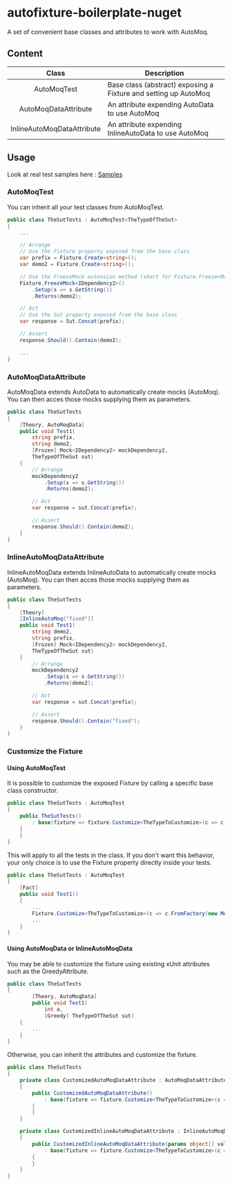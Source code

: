 # autofixture-boilerplate-nuget
A set of convenient base classes and attributes to work with AutoMoq.

## Content
| Class                      | Description                                                     |
|:--------------------------:|-----------------------------------------------------------------|
| AutoMoqTest                | Base class (abstract) exposing a Fixture and setting up AutoMoq |
| AutoMoqDataAttribute       | An attribute expending AutoData to use AutoMoq                  |
| InlineAutoMoqDataAttribute | An attribute expending InlineAutoData to use AutoMoq            |

## Usage
Look at real test samples here : <a href="https://github.com/s8Usy429/autofixture-boilerplate-nuget/tree/main/AutoFixture.Boilerplate.Tests">Samples</a>

### AutoMoqTest
You can inherit all your test classes from AutoMoqTest.
```cs
public class TheSutTests : AutoMoqTest<TheTypeOfTheSut>
{
	...

	// Arrange
	// Use the Fixture property exposed from the base class
	var prefix = Fixture.Create<string>();
	var demo2 = Fixture.Create<string>();

	// Use the FreezeMock extension method (short for Fixture.Freeze<Mock<T>>())
	Fixture.FreezeMock<IDependency2>()
		.Setup(s => s.GetString())
		.Returns(demo2);

	// Act
	// Use the Sut property exposed from the base class
	var response = Sut.Concat(prefix);

	// Assert
	response.Should().Contain(demo2);

	...
}
```

### AutoMoqDataAttribute
AutoMoqData extends AutoData to automatically create mocks (AutoMoq).
You can then acces those mocks supplying them as parameters.
```cs
public class TheSutTests
{
	[Theory, AutoMoqData]
	public void Test1(
		string prefix,
		string demo2,
		[Frozen] Mock<IDependency2> mockDependency2,
		TheTypeOfTheSut sut)
	{
		// Arrange
		mockDependency2
			.Setup(s => s.GetString())
			.Returns(demo2);

		// Act
		var response = sut.Concat(prefix);

		// Assert
		response.Should().Contain(demo2);
	}
}
```

### InlineAutoMoqDataAttribute
InlineAutoMoqData extends InlineAutoData to automatically create mocks (AutoMoq).
You can then acces those mocks supplying them as parameters.
```cs
public class TheSutTests
{
	[Theory]
	[InlineAutoMoq("fixed")]
	public void Test1(
		string demo2,
		string prefix,
		[Frozen] Mock<IDependency2> mockDependency2,
		TheTypeOfTheSut sut)
	{
		// Arrange
		mockDependency2
			.Setup(s => s.GetString())
			.Returns(demo2);

		// Act
		var response = sut.Concat(prefix);

		// Assert
		response.Should().Contain("fixed");
	}
}
```

### Customize the Fixture
#### Using AutoMoqTest
It is possible to customize the exposed Fixture by calling a specific base class constructor.
```cs
public class TheSutTests : AutoMoqTest
{
	public TheSutTests()
		: base(fixture => fixture.Customize<TheTypeToCustomize>(c => c.FromFactory(new MethodInvoker(new GreedyConstructorQuery()))))
	{
	}
}
```
This will apply to all the tests in the class.
If you don't want this behavior, your only choice is to use the Fixture property directly inside your tests.
```cs
public class TheSutTests : AutoMoqTest
{
	[Fact]
	public void Test1()
	{
		...
		Fixture.Customize<TheTypeToCustomize>(c => c.FromFactory(new MethodInvoker(new GreedyConstructorQuery())));
		...
	}
}
```

#### Using AutoMoqData or InlineAutoMoqData
You may be able to customize the fixture using existing xUnit attributes such as the GreedyAttribute.
```cs
public class TheSutTests
{
        [Theory, AutoMoqData]
        public void Test1(
            int a,
            [Greedy] TheTypeOfTheSut sut)
	{
		...
	}
}
```
Otherwise, you can inherit the attributes and customize the fixture.
```cs
public class TheSutTests
{
	private class CustomizedAutoMoqDataAttribute : AutoMoqDataAttribute
	{
		public CustomizedAutoMoqDataAttribute()
			: base(fixture => fixture.Customize<TheTypeToCustomize>(c => c.FromFactory(new MethodInvoker(new GreedyConstructorQuery()))))
		{
		}
	}

	private class CustomizedInlineAutoMoqDataAttribute : InlineAutoMoqDataAttribute
	{
		public CustomizedInlineAutoMoqDataAttribute(params object[] values)
			: base(fixture => fixture.Customize<TheTypeToCustomize>(c => c.FromFactory(new MethodInvoker(new GreedyConstructorQuery()))), values)
		{
		}
	}
}
```